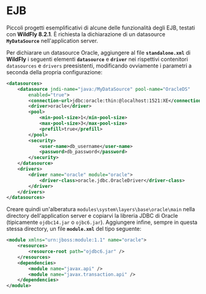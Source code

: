 # EJB
Piccoli progetti esemplificativi di alcune delle funzionalità degli EJB, testati con **WildFly 8.2.1**. &Egrave; richiesta la dichiarazione di un datasource **`MyDataSource`** nell'application server.

Per dichiarare un datasource Oracle, aggiungere al file **`standalone.xml`** di **WildFly** i seguenti elementi **`datasource`** e **`driver`** nei rispettivi contenitori `datasources` e `drivers` preesistenti, modificando ovviamente i parametri a seconda della propria configurazione:

```xml
<datasources>
	<datasource jndi-name="java:/MyDataSource" pool-name="OracleDS"
		enabled="true">
		<connection-url>jdbc:oracle:thin:@localhost:1521:XE</connection-url>
		<driver>oracle</driver>
		<pool>
			<min-pool-size>1</min-pool-size>
			<max-pool-size>3</max-pool-size>
			<prefill>true</prefill>
		</pool>
		<security>
			<user-name>db_username</user-name>
			<password>db_password</password>
		</security>
	</datasource>
	<drivers>
		<driver name="oracle" module="oracle">
			<driver-class>oracle.jdbc.OracleDriver</driver-class>
		</driver>
	</drivers>
</datasources>
```

Creare quindi un'alberatura `modules\system\layers\base\oracle\main` nella directory dell'application server e copiarvi la libreria JDBC di Oracle (tipicamente `ojdbc14.jar` o `ojbc6.jar`). Aggiungere infine, sempre in questa stessa directory, un file **`module.xml`** del tipo seguente:

```xml
<module xmlns="urn:jboss:module:1.1" name="oracle">
	<resources>
		<resource-root path="ojdbc6.jar" />
	</resources>
	<dependencies>
		<module name="javax.api" />
		<module name="javax.transaction.api" />
	</dependencies>
</module>
```
